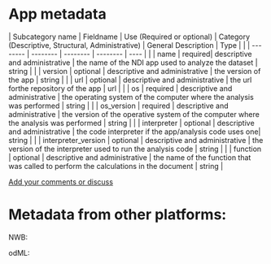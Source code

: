 # App metadata

| Subcategory name	| Fieldname |	Use (Required or optional) |	Category (Descriptive, Structural, Administrative)	| General Description |	Type |
| 	| -------- |	-------- |	--------	| -------- | ---- |
|   | name	   |   required| 	descriptive and administrative | the name of the NDI app used to analyze the dataset | string |
|   | version | optional | descriptive and administrative |	the version of the app	| string |
|  | url	| optional	| descriptive and administrative |	the url forthe repository of the app	| url |
|   | os | required | descriptive and administrative |	the operating system of the computer where the analysis was performed	| string |
|   | os_version | required | descriptive and administrative |	the version of the operative system of the computer where the analysis was performed	| string |
|   | interpreter | optional | descriptive and administrative |	the code interpreter if the app/analysis code uses one| string |
|   | interpreter_version | optional | descriptive and administrative |	the version of the interpreter used to run the analysis code | string |
|   | function | optional | descriptive and administrative |	the name of the function that was called to perform the calculations in the document | string |

[Add your comments or discuss](https://github.com/VH-Lab/neuroscienceexperimentalmetadata/issues/5)

# Metadata from other platforms:

NWB:

odML: 
